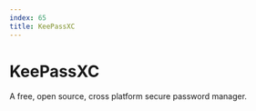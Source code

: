 ```yaml
---
index: 65
title: KeePassXC
---
```

# KeePassXC

A free, open source, cross platform secure password manager.
